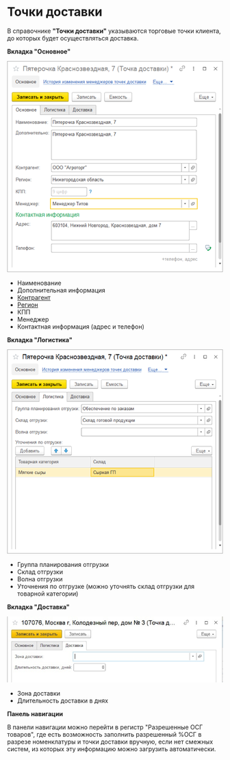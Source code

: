 # Точки доставки

В справочнике **"Точки доставки"** указываются торговые точки клиента, до которых будет осуществляться доставка.

**Вкладка "Основное"**

![2020-05-28_1602](DeliveryPoint.assets/2020-05-28_1602.png)

- Наименование
- Дополнительная информация
- [Контрагент](Contractor.md)
- [Регион](../CommonInformation/BusinessRegion.md)
- КПП
- Менеджер
- Контактная информация (адрес и телефон)

 


**Вкладка "Логистика"**

![2020-05-28_1604](DeliveryPoint.assets/2020-05-28_1604.png)

- Группа планирования отгрузки
- Склад отгрузки
- Волна отгрузки
- Уточнения по отгрузке (можно уточнять склад отгрузки для товарной категории)



**Вкладка "Доставка"**

![3](DeliveryPoint.assets/3.png)

- Зона доставки
- Длительность доставки в днях

**Панель навигации**

В панели навигации можно перейти в регистр "Разрешенные ОСГ товаров", где есть возможность заполнить разрешенный %ОСГ в разрезе номенклатуры и точки доставки вручную, если нет смежных систем, из которых эту информацию можно загрузить автоматически.
